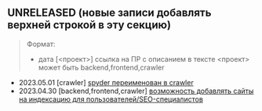 ## UNRELEASED (новые записи добавлять верхней строкой в эту секцию)
> Формат:
> * дата [<проект>] ссылка на ПР с описанием в тексте
> <проект> может быть backend,frontend,crawler

* 2023.05.01 [crawler] [spyder переименован в crawler](https://github.com/svmitin/search_machine/pull/3)
* 2023.04.30 [backend,frontend,crawler] [возможность добавлять сайты на индексацию для пользователей/SEO-специалистов](https://github.com/svmitin/search_machine/pull/2)
